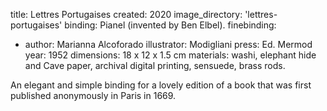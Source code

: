 title: Lettres Portugaises
created: 2020
image_directory: 'lettres-portugaises'
binding: Pianel (invented by Ben Elbel). 
finebinding: 
- author: Marianna Alcoforado
  illustrator: Modigliani
  press: Ed. Mermod 
  year: 1952
dimensions: 18 x 12 x 1.5 cm
materials: washi, elephant hide and Cave paper, archival digital printing, sensuede, brass rods.

An elegant and simple binding for a lovely edition of a book that was first published anonymously in Paris in 1669.
